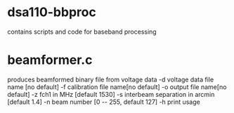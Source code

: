 # dsa110-bbproc

contains scripts and code for baseband processing

# beamformer.c
produces beamformed binary file from voltage data
	   -d voltage data file name [no default]
	   -f calibration file name[no default]
	   -o output file name[no default]
	   -z fch1 in MHz [default 1530]
	   -s interbeam separation in arcmin [default 1.4]
	   -n beam number [0 -- 255, default 127]
	   -h print usage
